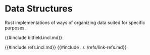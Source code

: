 # Data Structures

Rust implementations of ways of organizing data suited for specific purposes.

{{#include bitfield.incl.md}}

{{#include refs.incl.md}}
{{#include ../../refs/link-refs.md}}
